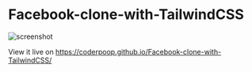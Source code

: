 # Facebook-clone-with-TailwindCSS
![screenshot](https://user-images.githubusercontent.com/95227359/175814170-e5803681-a97b-4969-9c47-cf519d190636.png "Facebook Clone Tailwind CSS")

View it live on https://coderpoop.github.io/Facebook-clone-with-TailwindCSS/
